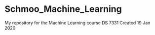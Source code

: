 # Schmoo_Machine_Learning
My repository for the Machine Learning course DS 7331
Created 19 Jan 2020
